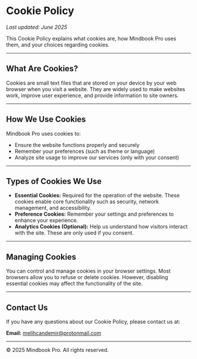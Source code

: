 # Cookie Policy

_Last updated: June 2025_

This Cookie Policy explains what cookies are, how Mindbook Pro uses them, and your choices regarding cookies.

---

## What Are Cookies?

Cookies are small text files that are stored on your device by your web browser when you visit a website. They are widely used to make websites work, improve user experience, and provide information to site owners.

---

## How We Use Cookies

Mindbook Pro uses cookies to:

- Ensure the website functions properly and securely
- Remember your preferences (such as theme or language)
- Analyze site usage to improve our services (only with your consent)

---

## Types of Cookies We Use

- **Essential Cookies:** Required for the operation of the website. These cookies enable core functionality such as security, network management, and accessibility.
- **Preference Cookies:** Remember your settings and preferences to enhance your experience.
- **Analytics Cookies (Optional):** Help us understand how visitors interact with the site. These are only used if you consent.

---

## Managing Cookies

You can control and manage cookies in your browser settings. Most browsers allow you to refuse or delete cookies. However, disabling essential cookies may affect the functionality of the site.

---

## Contact Us

If you have any questions about our Cookie Policy, please contact us at:

**Email:** melihcandemir@protonmail.com

---

© 2025 Mindbook Pro. All rights reserved.
